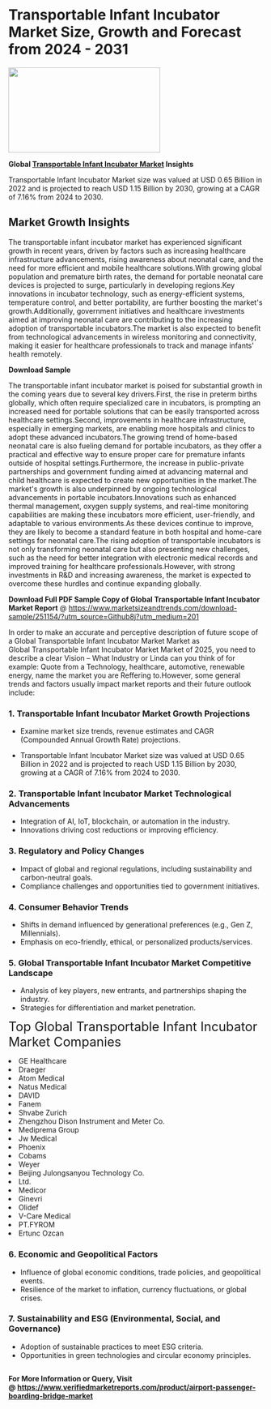 <H1>Transportable Infant Incubator Market Size, Growth and Forecast from 2024 - 2031</H1><img class="aligncenter size-medium wp-image-584254" src="https://thirdeyenews.in/wp-content/uploads/2024/09/Global-Market-Research-300x168.jpeg" alt="" width="300" height="168" /><p><strong>Global&nbsp;<a href="https://www.marketsizeandtrends.com/download-sample/251154/?utm_source=Github8j?utm_medium=201">Transportable Infant Incubator Market</a> Insights</strong></p><p>Transportable Infant Incubator Market size was valued at USD 0.65 Billion in 2022 and is projected to reach USD 1.15 Billion by 2030, growing at a CAGR of 7.16% from 2024 to 2030.</p><p><h2>Market Growth Insights</h2> <p>The transportable infant incubator market has experienced significant growth in recent years, driven by factors such as increasing healthcare infrastructure advancements, rising awareness about neonatal care, and the need for more efficient and mobile healthcare solutions.With growing global population and premature birth rates, the demand for portable neonatal care devices is projected to surge, particularly in developing regions.Key innovations in incubator technology, such as energy-efficient systems, temperature control, and better portability, are further boosting the market's growth.Additionally, government initiatives and healthcare investments aimed at improving neonatal care are contributing to the increasing adoption of transportable incubators.The market is also expected to benefit from technological advancements in wireless monitoring and connectivity, making it easier for healthcare professionals to track and manage infants' health remotely.</p> <p><strong>Download Sample</strong></p> <p>The transportable infant incubator market is poised for substantial growth in the coming years due to several key drivers.First, the rise in preterm births globally, which often require specialized care in incubators, is prompting an increased need for portable solutions that can be easily transported across healthcare settings.Second, improvements in healthcare infrastructure, especially in emerging markets, are enabling more hospitals and clinics to adopt these advanced incubators.The growing trend of home-based neonatal care is also fueling demand for portable incubators, as they offer a practical and effective way to ensure proper care for premature infants outside of hospital settings.Furthermore, the increase in public-private partnerships and government funding aimed at advancing maternal and child healthcare is expected to create new opportunities in the market.The market's growth is also underpinned by ongoing technological advancements in portable incubators.Innovations such as enhanced thermal management, oxygen supply systems, and real-time monitoring capabilities are making these incubators more efficient, user-friendly, and adaptable to various environments.As these devices continue to improve, they are likely to become a standard feature in both hospital and home-care settings for neonatal care.The rising adoption of transportable incubators is not only transforming neonatal care but also presenting new challenges, such as the need for better integration with electronic medical records and improved training for healthcare professionals.However, with strong investments in R&D and increasing awareness, the market is expected to overcome these hurdles and continue expanding globally.<p><span class=""><strong>Download Full PDF Sample Copy of Global Transportable Infant Incubator Market Report</strong> @ <a href="https://www.marketsizeandtrends.com/download-sample/251154/?utm_source=Github8j?utm_medium=201" target="_blank">https://www.marketsizeandtrends.com/download-sample/251154/?utm_source=Github8j?utm_medium=201</a></span></p><p>In order to make an accurate and perceptive description of future scope of a Global&nbsp;Transportable Infant Incubator Market Market as Global&nbsp;Transportable Infant Incubator Market Market of 2025, you need to describe a clear Vision &ndash; What Industry or Linda can you think of for example: Quote from a Technology, healthcare, automotive, renewable energy, name the market you are Reffering to.However, some general trends and factors usually impact market reports and their future outlook include:</p><h3>1.&nbsp;<strong>Transportable Infant Incubator Market Growth Projections</strong></h3><ul><li>Examine market size trends, revenue estimates and CAGR (Compounded Annual Growth Rate) projections.</li><li><p>Transportable Infant Incubator Market size was valued at USD 0.65 Billion in 2022 and is projected to reach USD 1.15 Billion by 2030, growing at a CAGR of 7.16% from 2024 to 2030.</p></li></ul><h3>2.&nbsp;<strong>Transportable Infant Incubator Market Technological Advancements</strong></h3><ul><li>Integration of AI, IoT, blockchain, or automation in the industry.</li><li>Innovations driving cost reductions or improving efficiency.</li></ul><h3>3.&nbsp;<strong>Regulatory and Policy Changes</strong></h3><ul><li>Impact of global and regional regulations, including sustainability and carbon-neutral goals.</li><li>Compliance challenges and opportunities tied to government initiatives.</li></ul><h3>4.&nbsp;<strong>Consumer Behavior Trends</strong></h3><ul><li>Shifts in demand influenced by generational preferences (e.g., Gen Z, Millennials).</li><li>Emphasis on eco-friendly, ethical, or personalized products/services.</li></ul><h3>5.&nbsp;<strong>Global Transportable Infant Incubator Market Competitive Landscape</strong></h3><ul><li>Analysis of key players, new entrants, and partnerships shaping the industry.</li><li>Strategies for differentiation and market penetration.</li></ul><p data-pm-slice="1 1 []"><span style="color: inherit; font-family: inherit; font-size: 25px;">Top Global Transportable Infant Incubator Market Companies</span></p><div class="" data-test-id=""><p><li>GE Healthcare</li><li> Draeger</li><li> Atom Medical</li><li> Natus Medical</li><li> DAVID</li><li> Fanem</li><li> Shvabe Zurich</li><li> Zhengzhou Dison Instrument and Meter Co.</li><li> Mediprema Group</li><li> Jw Medical</li><li> Phoenix</li><li> Cobams</li><li> Weyer</li><li> Beijing Julongsanyou Technology Co.</li><li> Ltd.</li><li> Medicor</li><li> Ginevri</li><li> Olidef</li><li> V-Care Medical</li><li> PT.FYROM</li><li> Ertunc Ozcan</li></p></div><h3>6.&nbsp;<strong>Economic and Geopolitical Factors</strong></h3><ul><li>Influence of global economic conditions, trade policies, and geopolitical events.</li><li>Resilience of the market to inflation, currency fluctuations, or global crises.</li></ul><h3>7.&nbsp;<strong>Sustainability and ESG (Environmental, Social, and Governance)</strong></h3><ul><li>Adoption of sustainable practices to meet ESG criteria.</li><li>Opportunities in green technologies and circular economy principles.</li></ul><h2><strong style="font-size: 14px;">For More Information or Query, Visit @&nbsp;</strong><a style="background-color: #ffffff; font-size: 14px;" href="https://www.marketsizeandtrends.com/report/transportable-infant-incubator-market/" target="_blank">https://www.verifiedmarketreports.com/product/airport-passenger-boarding-bridge-market</a></h2>